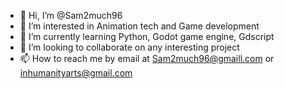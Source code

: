 - 👋 Hi, I’m @Sam2much96
- 👀 I’m interested in Animation tech and Game development
- 🌱 I’m currently learning Python, Godot game engine, Gdscript
- 💞️ I’m looking to collaborate on any interesting project
- 📫 How to reach me by email at Sam2much96@gmaill.com or inhumanityarts@gmail.com

<!---
Sam2much96/Sam2much96 is a ✨ special ✨ repository because its `README.md` (this file) appears on your GitHub profile.
You can click the Preview link to take a look at your changes.
--->
